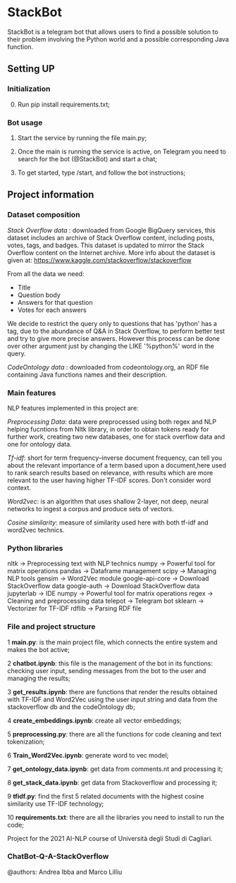 # StackBot

StackBot is a telegram bot that allows users to find a possible solution to their problem involving the Python world and a possible corresponding Java function. 

## Setting UP 


### Initialization

0. Run pip install requirements.txt;

### Bot usage 

1. Start the service by running the file main.py;

2. Once the main is running the service is active, on Telegram you need to search for the bot (@StackBot) and start a chat;

3. To get started, type /start, and follow the bot instructions;


## Project information

### Dataset composition

*Stack Overflow data* : downloaded from Google BigQuery services, this dataset includes an archive of Stack Overflow content, including posts, votes, tags, and badges. This dataset is updated to mirror the Stack Overflow content on the Internet archive. More info about the dataset is given at: https://www.kaggle.com/stackoverflow/stackoverflow

From all the data we need:

* Title
* Question body
* Answers for that question
* Votes for each answers

We decide to restrict the query only to questions that has 'python' has a tag, due to the abundance of Q&A in Stack Overflow, to perform better test and try to give more precise answers. However this process can be done over other argument just by changing the LIKE '%python%' word in the query.

*CodeOntology data* : downloaded from codeontology.org, an RDF file containing Java functions names and their description.

### Main  features
NLP features implemented in this project are:

*Preprocessing Data*: data were preprocessed using both regex and NLP helping fucntions from Nltk library, in order to obtain tokens ready for further work, creating two new databases, one for stack overflow data and one for ontology data.

*Tf-idf*: short for term frequency–inverse document frequency, can tell you about the relevant importance of a term based upon a document,here used to rank search results based on relevance, with results which are more relevant to the user having higher TF-IDF scores. Don't consider word context.

*Word2vec*: is an algorithm that uses shallow 2-layer, not deep, neural networks to ingest a corpus and produce sets of vectors.

*Cosine similarity*: measure of similarity used here with both tf-idf and word2vec technics.


### Python libraries

nltk &#x2192; Preprocessing text with NLP technics
numpy &#x2192; Powerful tool for matrix operations
pandas &#x2192; Dataframe management
scipy &#x2192; Managing NLP tools
gensim &#x2192; Word2Vec module
google-api-core &#x2192; Download StackOverflow data
google-auth &#x2192; Download StackOverflow data
jupyterlab &#x2192; IDE 
numpy &#x2192; Powerful tool for matrix operations
regex &#x2192; Cleaning and preprocessing data
telepot &#x2192; Telegram bot
sklearn &#x2192; Vectorizer for TF-IDF 
rdflib &#x2192; Parsing RDF file

### File and project structure

1 **main.py**: is the main project file, which connects the entire system and makes the bot active;

2 **chatbot.ipynb**: this file is the management of the bot in its functions: checking user input, sending messages from the bot to the user and managing the results;

3 **get_results.ipynb**: there are functions that render the results obtained with TF-IDF and Word2Vec using the user input string and data from the stackoverflow db and the codeOntology db;

4 **create_embeddings.ipynb**: create all vector embeddings;

5 **preprocessing.py**: there are all the functions for code cleaning and text tokenization;

6 **Train_Word2Vec.ipynb**: generate word to vec model;

7 **get_ontology_data.ipynb**: get data from comments.nt and processing it;

8 **get_stack_data.ipynb**: get data from Stackoverflow and processing it;

9 **tfidf.py**: find the first 5 related documents with the highest cosine similarity use TF-IDF technology;

10 **requirements.txt**: there are all the libraries you need to install to run the code;



Project for the 2021 AI-NLP course of Università degli Studi di Cagliari.

### ChatBot-Q-A-StackOverflow
@authors: Andrea Ibba and Marco Lilliu
